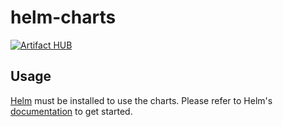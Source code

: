 # helm-charts

[![Artifact HUB](https://img.shields.io/endpoint?url=https://artifacthub.io/badge/repository/secret-manager)](https://artifacthub.io/packages/helm/secret-manager/secret-manager)

## Usage

[Helm](https://helm.sh) must be installed to use the charts.  Please refer to
Helm's [documentation](https://helm.sh/docs) to get started.